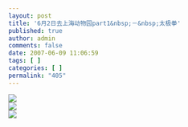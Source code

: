 ```yaml
---
layout: post
title: '6月2日去上海动物园part1&nbsp;－&nbsp;太极拳'
published: true
author: admin
comments: false
date: 2007-06-09 11:06:59
tags: [ ]
categories: [ ]
permalink: "405"
---
```

![][1]  
![][2]  
![][3]

 [1]: http://xujianian.com/jx/blog/UploadFiles/2007-6/69672398.jpg
 [2]: http://xujianian.com/jx/blog/UploadFiles/2007-6/69263171.jpg
 [3]: http://xujianian.com/jx/blog/UploadFiles/2007-6/69740197.jpg